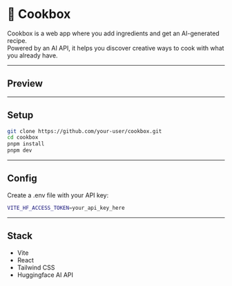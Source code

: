 # 🍳 Cookbox

Cookbox is a web app where you add ingredients and get an AI-generated recipe.  
Powered by an AI API, it helps you discover creative ways to cook with what you already have.

---

## Preview

---

## Setup

```bash
git clone https://github.com/your-user/cookbox.git
cd cookbox
pnpm install
pnpm dev
```

---

## Config

Create a .env file with your API key:

```bash
VITE_HF_ACCESS_TOKEN=your_api_key_here
```

---

## Stack

- Vite
- React
- Tailwind CSS
- Huggingface AI API

